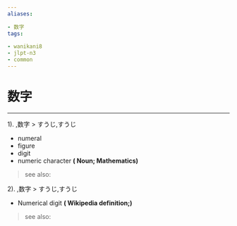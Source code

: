 ```yaml
---
aliases:
    
- 数字
tags:
    
- wanikani8
- jlpt-n3
- common
---
```


# 数字
---
1).
,数字 > すうじ,すうじ

- numeral
- figure
- digit
- numeric character
**( Noun; Mathematics)**
> see also: 
            
2).
,数字 > すうじ,すうじ

- Numerical digit
**( Wikipedia definition;)**
> see also: 
            